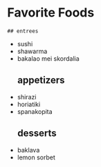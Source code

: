 
Favorite Foods
================

	## entrees
+ sushi
+ shawarma
+ bakalao mei skordalia
	## appetizers
+ shirazi
+ horiatiki
+ spanakopita
	## desserts 
+ baklava
+ lemon sorbet

